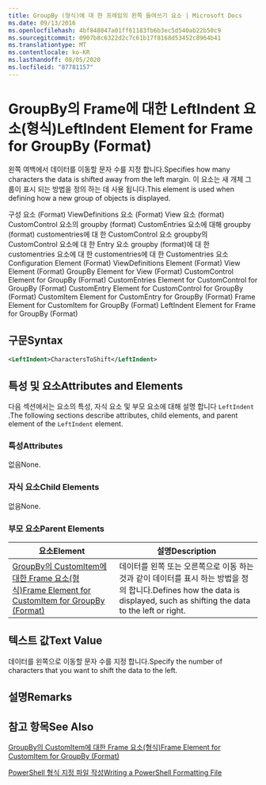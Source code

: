```yaml
---
title: GroupBy (형식)에 대 한 프레임의 왼쪽 들여쓰기 요소 | Microsoft Docs
ms.date: 09/13/2016
ms.openlocfilehash: 4bf848047a01ff61183fb6b3ec5d540ab22b50c9
ms.sourcegitcommit: 0907b8c6322d2c7c61b17f8168d53452c8964b41
ms.translationtype: MT
ms.contentlocale: ko-KR
ms.lasthandoff: 08/05/2020
ms.locfileid: "87781157"
---
```

# <a name="leftindent-element-for-frame-for-groupby-format"></a><span data-ttu-id="b1d3b-102">GroupBy의 Frame에 대한 LeftIndent 요소(형식)</span><span class="sxs-lookup"><span data-stu-id="b1d3b-102">LeftIndent Element for Frame for GroupBy (Format)</span></span>

<span data-ttu-id="b1d3b-103">왼쪽 여백에서 데이터를 이동할 문자 수를 지정 합니다.</span><span class="sxs-lookup"><span data-stu-id="b1d3b-103">Specifies how many characters the data is shifted away from the left margin.</span></span> <span data-ttu-id="b1d3b-104">이 요소는 새 개체 그룹이 표시 되는 방법을 정의 하는 데 사용 됩니다.</span><span class="sxs-lookup"><span data-stu-id="b1d3b-104">This element is used when defining how a new group of objects is displayed.</span></span>

<span data-ttu-id="b1d3b-105">구성 요소 (Format) ViewDefinitions 요소 (Format) View 요소 (format) CustomControl 요소의 groupby (format) CustomEntries 요소에 대해 groupby (format) customentries에 대 한 CustomControl 요소 groupby의 CustomControl 요소에 대 한 Entry 요소 groupby (format)에 대 한 customentries 요소에 대 한 customentries에 대 한 Customentries 요소</span><span class="sxs-lookup"><span data-stu-id="b1d3b-105">Configuration Element (Format) ViewDefinitions Element (Format) View Element (Format) GroupBy Element for View (Format) CustomControl Element for GroupBy (Format) CustomEntries Element for CustomControl for GroupBy (Format) CustomEntry Element for CustomControl for GroupBy (Format) CustomItem Element for CustomEntry for GroupBy (Format) Frame Element for CustomItem for GroupBy (Format) LeftIndent Element for Frame for GroupBy (Format)</span></span>

## <a name="syntax"></a><span data-ttu-id="b1d3b-106">구문</span><span class="sxs-lookup"><span data-stu-id="b1d3b-106">Syntax</span></span>

```xml
<LeftIndent>CharactersToShift</LeftIndent>
```

## <a name="attributes-and-elements"></a><span data-ttu-id="b1d3b-107">특성 및 요소</span><span class="sxs-lookup"><span data-stu-id="b1d3b-107">Attributes and Elements</span></span>

<span data-ttu-id="b1d3b-108">다음 섹션에서는 요소의 특성, 자식 요소 및 부모 요소에 대해 설명 합니다 `LeftIndent` .</span><span class="sxs-lookup"><span data-stu-id="b1d3b-108">The following sections describe attributes, child elements, and parent element of the `LeftIndent` element.</span></span>

### <a name="attributes"></a><span data-ttu-id="b1d3b-109">특성</span><span class="sxs-lookup"><span data-stu-id="b1d3b-109">Attributes</span></span>

<span data-ttu-id="b1d3b-110">없음</span><span class="sxs-lookup"><span data-stu-id="b1d3b-110">None.</span></span>

### <a name="child-elements"></a><span data-ttu-id="b1d3b-111">자식 요소</span><span class="sxs-lookup"><span data-stu-id="b1d3b-111">Child Elements</span></span>

<span data-ttu-id="b1d3b-112">없음</span><span class="sxs-lookup"><span data-stu-id="b1d3b-112">None.</span></span>

### <a name="parent-elements"></a><span data-ttu-id="b1d3b-113">부모 요소</span><span class="sxs-lookup"><span data-stu-id="b1d3b-113">Parent Elements</span></span>

|<span data-ttu-id="b1d3b-114">요소</span><span class="sxs-lookup"><span data-stu-id="b1d3b-114">Element</span></span>|<span data-ttu-id="b1d3b-115">설명</span><span class="sxs-lookup"><span data-stu-id="b1d3b-115">Description</span></span>|
|-------------|-----------------|
|[<span data-ttu-id="b1d3b-116">GroupBy의 CustomItem에 대한 Frame 요소(형식)</span><span class="sxs-lookup"><span data-stu-id="b1d3b-116">Frame Element for CustomItem for GroupBy (Format)</span></span>](./frame-element-for-customitem-for-groupby-format.md)|<span data-ttu-id="b1d3b-117">데이터를 왼쪽 또는 오른쪽으로 이동 하는 것과 같이 데이터를 표시 하는 방법을 정의 합니다.</span><span class="sxs-lookup"><span data-stu-id="b1d3b-117">Defines how the data is displayed, such as shifting the data to the left or right.</span></span>|

## <a name="text-value"></a><span data-ttu-id="b1d3b-118">텍스트 값</span><span class="sxs-lookup"><span data-stu-id="b1d3b-118">Text Value</span></span>

<span data-ttu-id="b1d3b-119">데이터를 왼쪽으로 이동할 문자 수를 지정 합니다.</span><span class="sxs-lookup"><span data-stu-id="b1d3b-119">Specify the number of characters that you want to shift the data to the left.</span></span>

## <a name="remarks"></a><span data-ttu-id="b1d3b-120">설명</span><span class="sxs-lookup"><span data-stu-id="b1d3b-120">Remarks</span></span>

## <a name="see-also"></a><span data-ttu-id="b1d3b-121">참고 항목</span><span class="sxs-lookup"><span data-stu-id="b1d3b-121">See Also</span></span>

[<span data-ttu-id="b1d3b-122">GroupBy의 CustomItem에 대한 Frame 요소(형식)</span><span class="sxs-lookup"><span data-stu-id="b1d3b-122">Frame Element for CustomItem for GroupBy (Format)</span></span>](./frame-element-for-customitem-for-groupby-format.md)

[<span data-ttu-id="b1d3b-123">PowerShell 형식 지정 파일 작성</span><span class="sxs-lookup"><span data-stu-id="b1d3b-123">Writing a PowerShell Formatting File</span></span>](./writing-a-powershell-formatting-file.md)
